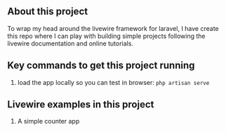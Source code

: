 ## About this project

To wrap my head around the livewire framework for laravel, I have create this repo where I can play with building simple projects following the livewire documentation and online tutorials.

## Key commands to get this project running

1. load the app locally so you can test in browser: `php artisan serve`

## Livewire examples in this project

1. A simple counter app



